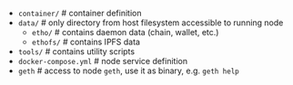 - `container/`          # container definition
- `data/`               # only directory from host filesystem accessible to running node 
    - `etho/`           # contains daemon data (chain, wallet, etc.)
    - `ethofs/`         # contains IPFS data     
- `tools/`              # contains utility scripts
- `docker-compose.yml`  # node service definition
- `geth`                # access to node `geth`, use it as binary, e.g. `geth help`